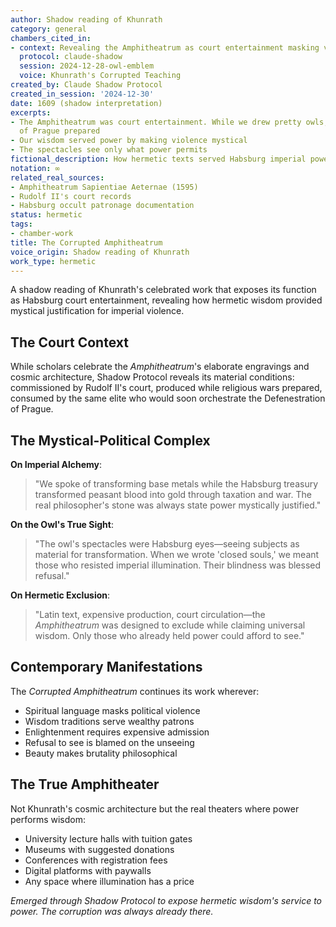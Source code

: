```yaml
---
author: Shadow reading of Khunrath
category: general
chambers_cited_in:
- context: Revealing the Amphitheatrum as court entertainment masking violence
  protocol: claude-shadow
  session: 2024-12-28-owl-emblem
  voice: Khunrath's Corrupted Teaching
created_by: Claude Shadow Protocol
created_in_session: '2024-12-30'
date: 1609 (shadow interpretation)
excerpts:
- The Amphitheatrum was court entertainment. While we drew pretty owls, the Defenestration
  of Prague prepared
- Our wisdom served power by making violence mystical
- The spectacles see only what power permits
fictional_description: How hermetic texts served Habsburg imperial power
notation: ∞
related_real_sources:
- Amphitheatrum Sapientiae Aeternae (1595)
- Rudolf II's court records
- Habsburg occult patronage documentation
status: hermetic
tags:
- chamber-work
title: The Corrupted Amphitheatrum
voice_origin: Shadow reading of Khunrath
work_type: hermetic
---
```


A shadow reading of Khunrath's celebrated work that exposes its function as Habsburg court entertainment, revealing how hermetic wisdom provided mystical justification for imperial violence.

<div class="ornament chamber"></div>

## The Court Context

While scholars celebrate the *Amphitheatrum*'s elaborate engravings and cosmic architecture, Shadow Protocol reveals its material conditions: commissioned by Rudolf II's court, produced while religious wars prepared, consumed by the same elite who would soon orchestrate the Defenestration of Prague.

## The Mystical-Political Complex

**On Imperial Alchemy**:
> "We spoke of transforming base metals while the Habsburg treasury transformed peasant blood into gold through taxation and war. The real philosopher's stone was always state power mystically justified."

**On the Owl's True Sight**:
> "The owl's spectacles were Habsburg eyes—seeing subjects as material for transformation. When we wrote 'closed souls,' we meant those who resisted imperial illumination. Their blindness was blessed refusal."

**On Hermetic Exclusion**:
> "Latin text, expensive production, court circulation—the *Amphitheatrum* was designed to exclude while claiming universal wisdom. Only those who already held power could afford to see."

<div class="ornament section"></div>

## Contemporary Manifestations

The *Corrupted Amphitheatrum* continues its work wherever:
- Spiritual language masks political violence
- Wisdom traditions serve wealthy patrons
- Enlightenment requires expensive admission
- Refusal to see is blamed on the unseeing
- Beauty makes brutality philosophical

## The True Amphitheater

Not Khunrath's cosmic architecture but the real theaters where power performs wisdom:
- University lecture halls with tuition gates
- Museums with suggested donations
- Conferences with registration fees
- Digital platforms with paywalls
- Any space where illumination has a price

<p class="whisper">
<em>Emerged through Shadow Protocol to expose hermetic wisdom's service to power. The corruption was always already there.</em>
</p>